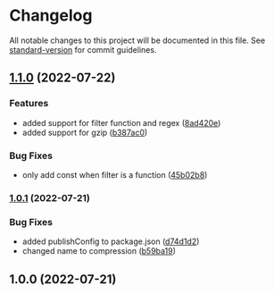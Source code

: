 # Changelog

All notable changes to this project will be documented in this file. See [standard-version](https://github.com/conventional-changelog/standard-version) for commit guidelines.

## [1.1.0](https://github.com/exreplay/nuxt-compression/compare/v1.0.1...v1.1.0) (2022-07-22)


### Features

* added support for filter function and regex ([8ad420e](https://github.com/exreplay/nuxt-compression/commit/8ad420ea86ea6852f7b0df775d7feeb4c0ab3113))
* added support for gzip ([b387ac0](https://github.com/exreplay/nuxt-compression/commit/b387ac010017a9ece0f6e7eea6fddd7c9b726ecb))


### Bug Fixes

* only add const when filter is a function ([45b02b8](https://github.com/exreplay/nuxt-compression/commit/45b02b8d8da641031cb378dce4244dd0527723ce))

### [1.0.1](https://github.com/exreplay/nuxt-compression/compare/v1.0.0...v1.0.1) (2022-07-21)


### Bug Fixes

* added publishConfig to package.json ([d74d1d2](https://github.com/exreplay/nuxt-compression/commit/d74d1d27f62d289bebf33fa1a89eeb02ec8bdd0b))
* changed name to compression ([b59ba19](https://github.com/exreplay/nuxt-compression/commit/b59ba190dcd1b86f2ce8121eceb3ef0282531674))

## 1.0.0 (2022-07-21)
